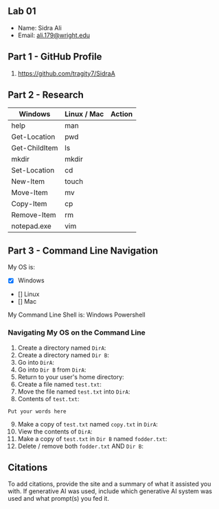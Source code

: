 ## Lab 01

- Name: Sidra Ali
- Email: ali.179@wright.edu

## Part 1 - GitHub Profile

1. https://github.com/tragity7/SidraA

## Part 2 - Research

| Windows | Linux / Mac | Action |
| ---     | ---         | ---    |
| help    | man         |        |
| Get-Location | pwd    |        |
| Get-ChildItem | ls    |        |
| mkdir   | mkdir       |        |
| Set-Location | cd     |        |
| New-Item | touch      |        |
| Move-Item | mv        |        |
| Copy-Item | cp        |        |
| Remove-Item | rm      |        |
| notepad.exe | vim     |        |

## Part 3 - Command Line Navigation

My OS is:
- [x] Windows
- [] Linux
- [] Mac

My Command Line Shell is: Windows Powershell

### Navigating My OS on the Command Line

1. Create a directory named `DirA`:
2. Create a directory named `Dir B`:
3. Go into `DirA`:
4. Go into `Dir B` from `DirA`:
5. Return to your user's home directory:
6. Create a file named `test.txt`:
7. Move the file named `test.txt` into `DirA`:
8. Contents of `test.txt`:
```
Put your words here
```
9. Make a copy of `test.txt` named `copy.txt` in `DirA`:
10. View the contents of `DirA`: 
11. Make a copy of `test.txt` in `Dir B` named `fodder.txt`:
12. Delete / remove both `fodder.txt` AND `Dir B`:

## Citations

To add citations, provide the site and a summary of what it assisted you with.  If generative AI was used, include which generative AI system was used and what prompt(s) you fed it.
